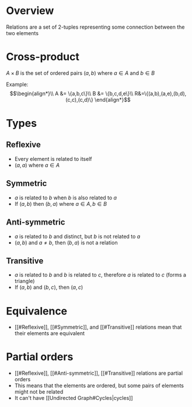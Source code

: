 # Overview
Relations are a set of 2-tuples representing some connection between the two elements

# Cross-product
$A \times B$ is the set of ordered pairs $(a,b)$ where $a \in A$ and $b \in B$

Example:
$$\begin{align*}\\
A &= \{a,b,c\}\\
B &= \{b,c,d,e\}\\
R&=\{(a,b),(a,e),(b,d),(c,c),(c,d)\}
\end{align*}$$

# Types
## Reflexive
- Every element is related to itself
- $(a,a)$ where $a \in A$

## Symmetric
- $a$ is related to $b$ when $b$ is also related to $a$
- If $(a,b)$ then $(b,a)$ where $a \in A, b \in B$

## Anti-symmetric
- $a$ is related to $b$ and distinct, but $b$ is not related to $a$
- $(a,b)$ and $a \neq b$, then $(b,a)$ is not a relation

## Transitive
- $a$ is related to $b$ and $b$ is related to $c$, therefore $a$ is related to $c$ (forms a triangle)
- If $(a,b)$ and $(b,c)$, then $(a,c)$

# Equivalence
- [[#Reflexive]], [[#Symmetric]], and [[#Transitive]] relations mean that their elements are equivalent

# Partial orders
- [[#Reflexive]], [[#Anti-symmetric]], [[#Transitive]] relations are partial orders
- This means that the elements are ordered, but some pairs of elements might not be related
- It can't have [[Undirected Graph#Cycles|cycles]]